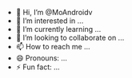 - 👋 Hi, I’m @MoAndroidv
- 👀 I’m interested in ...
- 🌱 I’m currently learning ...
- 💞️ I’m looking to collaborate on ...
- 📫 How to reach me ...
- 😄 Pronouns: ...
- ⚡ Fun fact: ...

<!---
MoAndroidv/MoAndroidv is a ✨ special ✨ repository because its `README.md` (this file) appears on your GitHub profile.
You can click the Preview link to take a look at your changes.
--->
